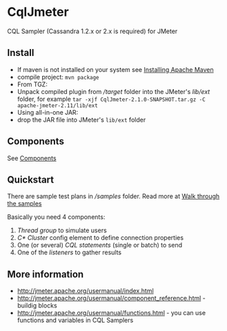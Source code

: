 CqlJmeter
=========

CQL Sampler (Cassandra 1.2.x or 2.x is required) for JMeter



Install
--------

* If maven is not installed on your system see [Installing Apache Maven](http://maven.apache.org/install.html)
* compile project: `mvn package`
* From TGZ:
 * Unpack compiled plugin from _/target_ folder into the JMeter's _lib/ext_ folder, for example
```tar -xjf CqlJmeter-2.1.0-SNAPSHOT.tar.gz -C apache-jmeter-2.11/lib/ext```
* Using all-in-one JAR:
 * drop the JAR file into JMeter's ```lib/ext``` folder

Components
----------
See [Components](https://github.com/Mishail/CqlJmeter/wiki)


Quickstart
---------
There are sample test plans in _/samples_ folder. Read more at [Walk through the samples](https://github.com/Mishail/CqlJmeter/wiki/Walkthrough)

Basically you need 4 components:

1. _Thread group_ to simulate users
2. _C* Cluster_ config element to define connection properties
3. One (or several) _CQL statements_ (single or batch) to send
4. One of the _listeners_ to gather results


More information
------
* http://jmeter.apache.org/usermanual/index.html
* http://jmeter.apache.org/usermanual/component_reference.html - buildig blocks
* http://jmeter.apache.org/usermanual/functions.html - you can use functions and variables in CQL Samplers
